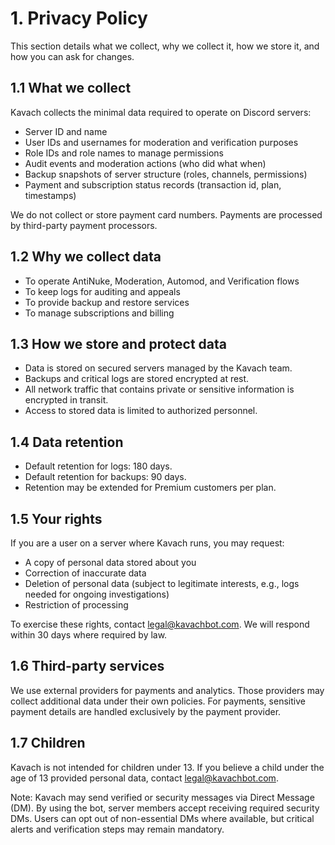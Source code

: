 # 1. Privacy Policy

This section details what we collect, why we collect it, how we store it, and how you can ask for changes.

## 1.1 What we collect

Kavach collects the minimal data required to operate on Discord servers:

* Server ID and name
* User IDs and usernames for moderation and verification purposes
* Role IDs and role names to manage permissions
* Audit events and moderation actions (who did what when)
* Backup snapshots of server structure (roles, channels, permissions)
* Payment and subscription status records (transaction id, plan, timestamps)

We do not collect or store payment card numbers. Payments are processed by third-party payment processors.

## 1.2 Why we collect data

* To operate AntiNuke, Moderation, Automod, and Verification flows
* To keep logs for auditing and appeals
* To provide backup and restore services
* To manage subscriptions and billing

## 1.3 How we store and protect data

* Data is stored on secured servers managed by the Kavach team.
* Backups and critical logs are stored encrypted at rest.
* All network traffic that contains private or sensitive information is encrypted in transit.
* Access to stored data is limited to authorized personnel.

## 1.4 Data retention

* Default retention for logs: 180 days.
* Default retention for backups: 90 days.
* Retention may be extended for Premium customers per plan.

## 1.5 Your rights

If you are a user on a server where Kavach runs, you may request:

* A copy of personal data stored about you
* Correction of inaccurate data
* Deletion of personal data (subject to legitimate interests, e.g., logs needed for ongoing investigations)
* Restriction of processing

To exercise these rights, contact [legal@kavachbot.com](mailto:legal@kavachbot.com). We will respond within 30 days where required by law.

## 1.6 Third-party services

We use external providers for payments and analytics. Those providers may collect additional data under their own policies. For payments, sensitive payment details are handled exclusively by the payment provider.

## 1.7 Children

Kavach is not intended for children under 13. If you believe a child under the age of 13 provided personal data, contact [legal@kavachbot.com](mailto:legal@kavachbot.com).

Note: Kavach may send verified or security messages via Direct Message (DM). By using the bot, server members accept receiving required security DMs. Users can opt out of non-essential DMs where available, but critical alerts and verification steps may remain mandatory.

